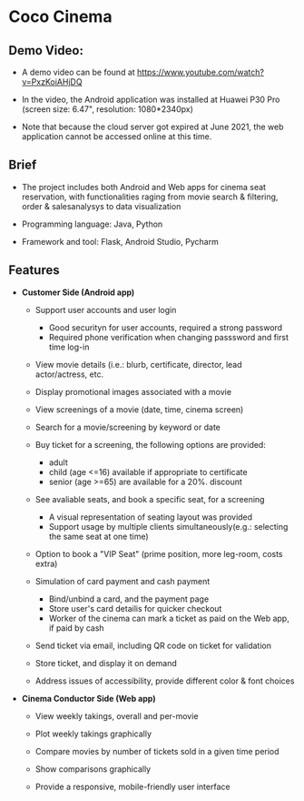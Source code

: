 # Coco Cinema  

## Demo Video:  
- A demo video can be found at https://www.youtube.com/watch?v=PxzKoiAHjDQ 

- In the video, the Android application was installed at Huawei P30 Pro (screen size: 6.47", resolution: 1080*2340px)
- Note that because the cloud server got expired at June 2021, the web application cannot be accessed online at this time.

## Brief
- The project includes both Android and Web apps for cinema seat reservation, with functionalities raging from movie search & filtering, order & salesanalysys to data visualization

- Programming language: Java, Python
- Framework and tool: Flask, Android Studio, Pycharm

## Features

- **Customer Side (Android app)**
    - Support user accounts and user login
        - Good securityn for user accounts, required a strong password
        - Required phone verification when changing passsword and first time log-in
        
    - View movie details (i.e.: blurb, certificate, director, lead actor/actress, etc.
    
    - Display promotional images associated with a movie
    - View screenings of a movie (date, time, cinema screen)
    - Search for a movie/screening by keyword or date
    - Buy ticket for a screening, the following options are provided:
        - adult
        - child (age <=16) available if appropriate to certificate
        - senior (age >=65) are available for a 20%. discount
    - See avaliable seats, and book a specific seat, for a screening
        - A visual representation of seating layout was provided
        - Support usage by multiple clients simultaneously(e.g.: selecting the same seat at one time)
    - Option to book a "VIP Seat" (prime position, more leg-room, costs extra)
    - Simulation of card payment and cash payment
        - Bind/unbind a card, and the payment page
        - Store user's card detailis for quicker checkout
        - Worker of the cinema can mark a ticket as paid on the Web app, if paid by cash
    - Send ticket via email, including QR code on ticket for validation
    - Store ticket, and display it on demand
    - Address issues of accessibility, provide different color & font choices
    
 - **Cinema Conductor Side (Web app)**
 
    - View weekly takings, overall and per-movie
   
    - Plot weekly takings graphically
    
    - Compare movies by number of tickets sold in a given time period
    
    - Show comparisons graphically
    
    - Provide a responsive, mobile-friendly user interface
 
